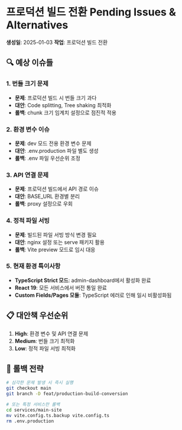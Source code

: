 # 프로덕션 빌드 전환 Pending Issues & Alternatives

**생성일**: 2025-01-03
**작업**: 프로덕션 빌드 전환

## 🔍 예상 이슈들

### **1. 번들 크기 문제**
- **문제**: 프로덕션 빌드 시 번들 크기 과다
- **대안**: Code splitting, Tree shaking 최적화
- **롤백**: chunk 크기 임계치 설정으로 점진적 적용

### **2. 환경 변수 이슈**
- **문제**: dev 모드 전용 환경 변수 문제
- **대안**: .env.production 파일 별도 생성
- **롤백**: .env 파일 우선순위 조정

### **3. API 연결 문제**
- **문제**: 프로덕션 빌드에서 API 경로 이슈
- **대안**: BASE_URL 환경별 분리
- **롤백**: proxy 설정으로 우회

### **4. 정적 파일 서빙**
- **문제**: 빌드된 파일 서빙 방식 변경 필요
- **대안**: nginx 설정 또는 serve 패키지 활용
- **롤백**: Vite preview 모드로 임시 대응

### **5. 현재 환경 특이사항**
- **TypeScript Strict 모드**: admin-dashboard에서 활성화 완료
- **React 19**: 모든 서비스에서 버전 통일 완료
- **Custom Fields/Pages 모듈**: TypeScript 에러로 인해 일시 비활성화됨

## 📋 대안책 우선순위
1. **High**: 환경 변수 및 API 연결 문제
2. **Medium**: 번들 크기 최적화
3. **Low**: 정적 파일 서빙 최적화

## 🚨 롤백 전략
```bash
# 심각한 문제 발생 시 즉시 실행
git checkout main
git branch -D feat/production-build-conversion

# 또는 특정 서비스만 롤백
cd services/main-site
mv vite.config.ts.backup vite.config.ts
rm .env.production
```